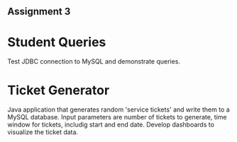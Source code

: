 ## Assignment 3

# Student Queries 

Test JDBC connection to MySQL and demonstrate queries. 

# Ticket Generator  

Java application that generates random 'service tickets' and write them to a MySQL database. Input parameters are number of tickets to generate, time window for tickets, includig start and end date. Develop dashboards to visualize the ticket data. 



